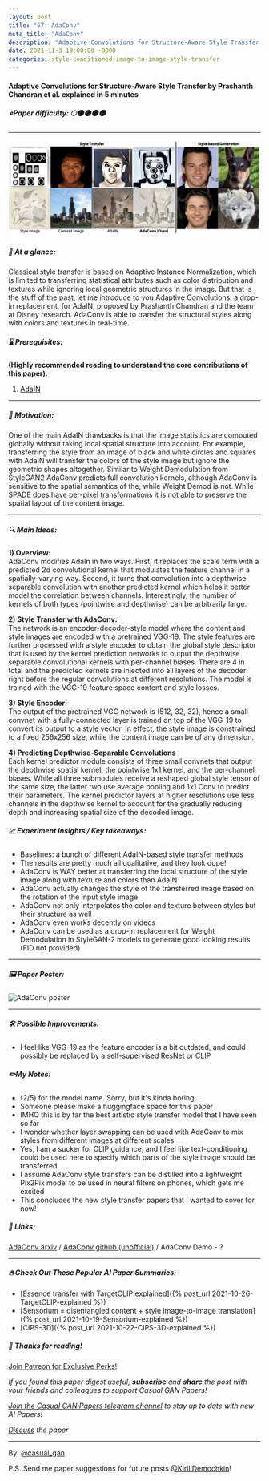 ```yaml
---
layout: post
title: "67: AdaConv"
meta_title: "AdaConv"
description: "Adaptive Convolutions for Structure-Aware Style Transfer by Prashanth Chandran et al. explained in 5 minutes"
date: 2021-11-3 19:00:00 -0000
categories: style-conditioned-image-to-image-style-transfer
---
```


#### Adaptive Convolutions for Structure-Aware Style Transfer by Prashanth Chandran et al. explained in 5 minutes

##### ⭐️Paper difficulty: 🌕🌑🌑🌑🌑

***

![AdaConv teaser](/assets/images/adaconv_teaser.png "AdaConv Teaser")

##### 🎯 At a glance:

Classical style transfer is based on Adaptive Instance Normalization, which is limited to transferring statistical attributes such as color distribution and textures while ignoring local geometric structures in the image. But that is the stuff of the past, let me introduce to you Adaptive Convolutions, a drop-in replacement, for AdaIN, proposed by Prashanth Chandran and the team at Disney research. AdaConv is able to transfer the structural styles along with colors and textures in real-time.

##### ⌛️ Prerequisites:

**(Highly recommended reading to understand the core contributions of this paper):**  
1) [AdaIN](https://arxiv.org/abs/1703.06868v2)

***

##### 🚀 Motivation:

One of the main AdaIN drawbacks is that the image statistics are computed globally without taking local spatial structure into account. For example, transferring the style from an image of black and white circles and squares with AdaIN will transfer the colors of the style image but ignore the geometric shapes altogether. Similar to Weight Demodulation from StyleGAN2 AdaConv predicts full convolution kernels, although AdaConv is sensitive to the spatial semantics of the, while Weight Demod is not. While SPADE does have per-pixel transformations it is not able to preserve the spatial layout of the content image.

***

##### 🔍 Main Ideas:

**1) Overview:**  
AdaConv modifies AdaIn in two ways. First, it replaces the scale term with a predicted 2d convolutional kernel that modulates the feature channel in a spatially-varying way. Second, it turns that convolution into a depthwise separable convolution with another predicted kernel which helps it better model the correlation between channels. Interestingly, the number of kernels of both types (pointwise and depthwise) can be arbitrarily large.

**2) Style Transfer with AdaConv:**  
The network is an encoder-decoder-style model where the content and style images are encoded with a pretrained VGG-19. The style features are further processed with a style encoder to obtain the global style descriptor that is used by the kernel prediction networks to output the depthwise separable convolutional kernels with per-channel biases. There are 4 in total and the predicted kernels are injected into all layers of the decoder right before the regular convolutions at different resolutions. The model is trained with the VGG-19 feature space content and style losses.

**3) Style Encoder:**  
The output of the pretrained VGG network is (512, 32, 32), hence a small convnet with a fully-connected layer is trained on top of the VGG-19 to convert its output to a style vector. In effect, the style image is constrained to a fixed 256x256 size, while the content image can be of any dimension.

**4) Predicting Depthwise-Separable Convolutions**  
Each kernel predictor module consists of three small convnets that output the depthwise spatial kernel, the pointwise 1x1 kernel, and the per-channel biases. While all three submodules receive a reshaped global style tensor of the same size, the latter two use average pooling and 1x1 Conv to predict their parameters. The kernel predictor layers at higher resolutions use less channels in the depthwise kernel to account for the gradually reducing depth and increasing spatial size of the decoded image.

##### 📈 Experiment insights / Key takeaways:

- Baselines: a bunch of different AdaIN-based style transfer methods
- The results are pretty much all qualitative, and they look dope!
- AdaConv is WAY better at transferring the local structure of the style image along with texture and colors than AdaIN
- AdaConv actually changes the style of the transferred image based on the rotation of the input style image
- AdaConv not only interpolates the color and texture between styles but their structure as well
- AdaConv even works decently on videos
- AdaConv can be used as a drop-in replacement for Weight Demodulation in StyleGAN-2 models to generate good looking results (FID not provided)

***

##### 🖼️ Paper Poster:

![AdaConv poster](/assets/images/adaconv.jpg "AdaConv Paper Poster")

***

##### 🛠 Possible Improvements:

- I feel like VGG-19 as the feature encoder is a bit outdated, and could possibly be replaced by a self-supervised ResNet or CLIP

##### ✏️My Notes:

- (2/5) for the model name. Sorry, but it's kinda boring...
- Someone please make a huggingface space for this paper
- IMHO this is by far the best artistic style transfer model that I have seen so far
- I wonder whether layer swapping can be used with AdaConv to mix styles from different images at different scales
- Yes, I am a sucker for CLIP guidance, and I feel like text-conditioning could be used here to specify which parts of the style image should be transferred.
- I assume AdaConv style transfers can be distilled into a lightweight Pix2Pix model to be used in neural filters on phones, which gets me excited
- This concludes the new style transfer papers that I wanted to cover for now!

##### 🔗 Links:
[AdaConv arxiv](https://studios.disneyresearch.com/app/uploads/2021/04/Adaptive-Convolutions-for-Structure-Aware-Style-Transfer.pdf) / [AdaConv github (unofficial)](https://github.com/RElbers/ada-conv-pytorch) / AdaConv Demo - ?

***

##### 🔥 Check Out These Popular AI Paper Summaries:  
- [Essence transfer with TargetCLIP explained]({% post_url 2021-10-26-TargetCLIP-explained %})  
- [Sensorium = disentangled content + style image-to-image translation]({% post_url 2021-10-19-Sensorium-explained %})  
- [CIPS-3D]({% post_url 2021-10-22-CIPS-3D-explained %})  

##### 👋 Thanks for reading!
<a href="https://www.patreon.com/bePatron?u=53448948" data-patreon-widget-type="become-patron-button">Join Patreon for Exclusive Perks!</a><script async src="https://c6.patreon.com/becomePatronButton.bundle.js"></script>

*If you found this paper digest useful, **subscribe** and **share** the post with your friends and colleagues to support Casual GAN Papers!*

*[Join the Casual GAN Papers telegram channel](https://t.me/joinchat/KeutnzlvetRkZGZi) to stay up to date with new AI Papers!*

*[Discuss](https://t.me/casual_gans_chat) the paper*

***

By: [@casual_gan](https://t.me/joinchat/KeutnzlvetRkZGZi)

P.S. Send me paper suggestions for future posts
[@KirillDemochkin](mailto:kdemochkin@gmail.com)!
